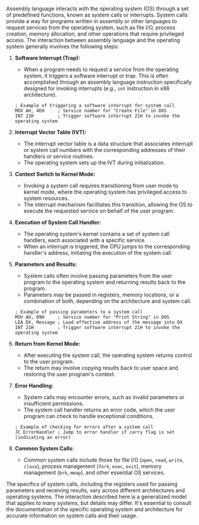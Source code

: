 Assembly language interacts with the operating system (OS) through a set of predefined functions, known as system calls or interrupts. System calls provide a way for programs written in assembly or other languages to request services from the operating system, such as file I/O, process creation, memory allocation, and other operations that require privileged access. The interaction between assembly language and the operating system generally involves the following steps:

1. **Software Interrupt (Trap):**
   - When a program needs to request a service from the operating system, it triggers a software interrupt or trap. This is often accomplished through an assembly language instruction specifically designed for invoking interrupts (e.g., `int` instruction in x86 architecture).

   ```assembly
   ; Example of triggering a software interrupt for system call
   MOV AH, 4EH     ; Service number for "Create File" in DOS
   INT 21H         ; Trigger software interrupt 21H to invoke the operating system
   ```

2. **Interrupt Vector Table (IVT):**
   - The interrupt vector table is a data structure that associates interrupt or system call numbers with the corresponding addresses of their handlers or service routines.
   - The operating system sets up the IVT during initialization.

3. **Context Switch to Kernel Mode:**
   - Invoking a system call requires transitioning from user mode to kernel mode, where the operating system has privileged access to system resources.
   - The interrupt mechanism facilitates this transition, allowing the OS to execute the requested service on behalf of the user program.

4. **Execution of System Call Handler:**
   - The operating system's kernel contains a set of system call handlers, each associated with a specific service.
   - When an interrupt is triggered, the CPU jumps to the corresponding handler's address, initiating the execution of the system call.

5. **Parameters and Results:**
   - System calls often involve passing parameters from the user program to the operating system and returning results back to the program.
   - Parameters may be passed in registers, memory locations, or a combination of both, depending on the architecture and system call.

   ```assembly
   ; Example of passing parameters to a system call
   MOV AH, 09H     ; Service number for "Print String" in DOS
   LEA DX, Message ; Load effective address of the message into DX
   INT 21H         ; Trigger software interrupt 21H to invoke the operating system
   ```

6. **Return from Kernel Mode:**
   - After executing the system call, the operating system returns control to the user program.
   - The return may involve copying results back to user space and restoring the user program's context.

7. **Error Handling:**
   - System calls may encounter errors, such as invalid parameters or insufficient permissions.
   - The system call handler returns an error code, which the user program can check to handle exceptional conditions.

   ```assembly
   ; Example of checking for errors after a system call
   JC ErrorHandler ; Jump to error handler if carry flag is set (indicating an error)
   ```

8. **Common System Calls:**
   - Common system calls include those for file I/O (`open`, `read`, `write`, `close`), process management (`fork`, `exec`, `exit`), memory management (`brk`, `mmap`), and other essential OS services.

The specifics of system calls, including the registers used for passing parameters and receiving results, vary across different architectures and operating systems. The interaction described here is a generalized model that applies to many systems, but details may differ. It's essential to consult the documentation of the specific operating system and architecture for accurate information on system calls and their usage.

